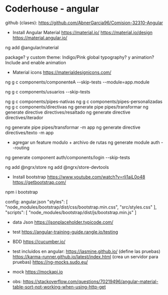 # Coderhouse - angular


github (clases): https://github.com/AbnerGarcia96/Comision-32310-Angular



- Install Angular Material
https://material.io/
https://material.io/design
https://material.angular.io/

ng add @angular/material

package? y
custom theme: Indigo/Pink
global typography? y
animation? Include and enable animation


- Material icons
https://materialdesignicons.com/


ng g c components/componenteA --skip-tests --module=app.module

ng g c components/usuarios --skip-tests

ng g c components/pipes-nativas
ng g c components/pipes-personalizadas
ng g c components/directivas
ng generate pipe pipes/transformar
ng generate directive directives/resaltado
ng generate directive directives/iterador

ng generate pipe pipes/transformar -m app
ng generate directive directives/texto -m app

- agregar un feature modulo + archivo de rutas
ng generate module auth --routing

ng generate component auth/components/login --skip-tests

ng add @ngrx/store
ng add @ngrx/store-devtools

- Install bootstrap
https://www.youtube.com/watch?v=rli1aiL0o48
https://getbootstrap.com/

npm i bootstrap

config: angular.json
	"styles": [
		"node_modules/bootstrap/dist/css/bootstrap.min.css",
		"src/styles.css"
	],
	"scripts": [
		"node_modules/bootstrap/dist/js/bootstrap.min.js"
	]


- data Json
https://jsonplaceholder.typicode.com/


- test
https://angular-training-guide.rangle.io/testing

- BDD
https://cucumber.io/

- test incluidos en angular:
https://jasmine.github.io/		(define las pruebas)
https://karma-runner.github.io/latest/index.html		(crea un servidor para pruebas)
https://ng-mocks.sudo.eu/


- mock
https://mockapi.io

- obs:
https://stackoverflow.com/questions/70219496/angular-material-table-sort-not-working-when-using-http-get